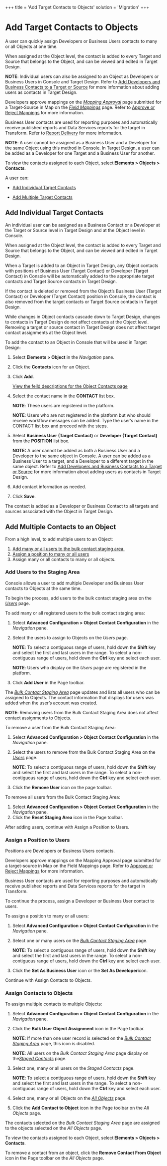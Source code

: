 +++
title = 'Add Target Contacts to Objects'
solution = 'Migration'
+++

# Add Target Contacts to Objects

A user can quickly assign Developers or Business Users contacts to many
or all Objects at one time.

When assigned at the Object level, the contact is added to every Target
and Source that belongs to the Object, and can be viewed and edited in
Target Design.

<span style="font-weight: bold;">NOTE</span>: Individual users can also
be assigned to an Object as Developers or Business Users in Console and
Target Design. Refer to [Add Developers and Business Contacts to a
Target or
Source](../../Design/Use_Cases/Add_Developers_and%20Business%20Contacts)
for more information about adding users as contacts in Target Design.

Developers approve mappings on the
<span style="font-style: italic;">[Mapping
Approval](../../Map/Page_Desc/Mapping_Approval_H)</span> page
submitted for a Target-Source in Map on the
<span style="font-style: italic;">[Field
Mappings](../../Map/Page_Desc/Field_Mappings_H)</span> page. Refer
to [Approve or Reject
Mappings](../../Map/Use_Cases/Approve_or_Reject_Mappings) for more
information.

Business User contacts are used for reporting purposes and automatically
receive published reports and Data Services reports for the target in
Transform. Refer to [Report
Delivery](../../Transform/Use_Cases/Report_Delivery_Overview) for
more information.

<span style="font-weight: bold;">NOTE</span>: A user cannot be assigned
as a Business User and a Developer for the same Object using this method
in Console. In Target Design, a user can be added as a Developer for one
Target and a Business User for another.

To view the contacts assigned to each Object,
select<span style="font-weight: bold;"> Elements \> Objects \>
Contacts</span>.

A user can:

  - [Add Individual Target Contacts](#Add2)

  - [Add Multiple Target Contacts](#Add3)

## <span id="Add2"></span>Add Individual Target Contacts

An individual user can be assigned as a Business Contact or a Developer
at the Target or Source level in Target Design and at the Object level
in Console.

When assigned at the Object level, the contact is added to every Target
and Source that belongs to the Object, and can be viewed and edited in
Target Design.

When a Target is added to an Object in Target Design, any Object
contacts with positions of Business User (Target Contact) or Developer
(Target Contact) in Console will be automatically added to the
appropriate target contacts and Target Source contacts in Target Design.

If the contact is deleted or removed from the Object’s Business User
(Target Contact) or Developer (Target Contact) position in Console, the
contact is also removed from the target contacts or Target Source
contacts in Target Design.

While changes in Object contacts cascade down to Target Design, changes
to contacts in Target Design do not affect contacts at the Object level.
Removing a target or source contact in Target Design does not affect
target contact assignments at the Object level.

To add the contact to an Object in Console that will be used in Target
Design:

1.  Select **Elements \> Object** in the
    <span style="font-style: italic;">Navigation</span> pane.

2.  Click the **Contacts** icon for an Object.

3.  Click **Add**.
    
    [View the feild descriptions for the Object Contacts
    page](../Page_Desc/Object_Contacts)

4.  Select the contact name in the **CONTACT** list box.
    
    **NOTE**: These users are registered in the platform.
    
    **NOTE**: Users who are not registered in the platform but who
    should receive workflow messages can be added. Type the user’s name
    in the CONTACT list box and proceed with the steps.

5.  Select **Business User (Target Contact)** or **Developer (Target
    Contact)** from the **POSITION** list box.
    
    **NOTE:** A user cannot be added as both a Business User and a
    Developer to the same object in Console. A user can be added as a
    Business User to a target, and a Developer to a different target in
    the same object. Refer to [Add Developers and Business Contacts to a
    Target or
    Source](../../Design/Use_Cases/Add_Developers_and%20Business%20Contacts)
    for more information about adding users as contacts in Target
    Design.

6.  Add contact information as needed.

7.  Click **Save**.

The contact is added as a Developer or Business Contact to all targets
and sources associated with the Object in Target Design.

## <span id="Add3"></span>Add Multiple Contacts to an Object

From a high level, to add multiple users to an Object:

1.  [Add many or all users to the bulk contact staging area.](#Add)
2.  [Assign a position to many or all users](#Assign)
3.  Assign many or all contacts to many or all objects.

### <span id="Add"></span>Add Users to the Staging Area

Console allows a user to add multiple Developer and Business User
contacts to Objects at the same time.

To begin the process, add users to the bulk contact staging area on the
<span style="font-style: italic;">[Users](../../../Platform/Sys_Admin/Page_Desc/Users_H)</span>
page.

To add many or all registered users to the bulk contact staging area:

1.  Select <span style="font-weight: bold;">Advanced Configuration \>
    Object Contact Configuration</span> in the
    <span style="font-style: italic;">Navigation</span> pane.

2.  Select the users to assign to Objects on the
    <span style="font-style: italic;">Users</span> page.
    
    **NOTE**: To select a contiguous range of users, hold down the
    **Shift** key and select the first and last users in the range. To
    select a non-contiguous range of users, hold down the **Ctrl** key
    and select each user.
    
    **NOTE**: Users who display on the
    <span style="font-style: italic;">Users</span> page are registered
    in the platform.  

3.  Click <span style="font-weight: bold;">Add User</span> in the Page
    toolbar.

The <span style="font-style: italic;">[Bulk Contact Staging
Area](../Page_Desc/Bulk_Contact_Staging_Area)</span> page updates
and lists all users who can be assigned to Objects. The contact
information that displays for users was added when the user’s account
was created.

**NOTE**: Removing users from the Bulk Contact Staging Area does not
affect contact assignments to Objects.

To remove a user from the Bulk Contact Staging Area:

1.  Select <span style="font-weight: bold;">Advanced Configuration \>
    Object Contact Configuration</span> in the
    <span style="font-style: italic;">Navigation</span> pane.

2.  Select the users to remove from the Bulk Contact Staging Area on the
    <span style="font-style: italic;">[Users](../../../Platform/Sys_Admin/Page_Desc/Users_H)</span>
    page.
    
    **NOTE**: To select a contiguous range of users, hold down the
    **Shift** key and select the first and last users in the range. To
    select a non-contiguous range of users, hold down the **Ctrl** key
    and select each user.

3.  Click the <span style="font-weight: bold;">Remove User</span> icon
    on the page toolbar.

To remove all users from the Bulk Contact Staging Area:  

1.  Select **Advanced Configuration \> Object Contact Configuration** in
    the *Navigation* pane.
2.  Click the **Reset Staging Area** icon in the Page toolbar.   

After adding users, continue with Assign a Position to Users.

### <span id="Assign"></span>Assign a Position to Users

Positions are Developers or Business Users contacts.

Developers approve mappings on the Mapping Approval page submitted for a
target-source in Map on the Field Mappings page. Refer to [Approve or
Reject Mappings](../../Map/Use_Cases/Approve_or_Reject_Mappings) for
more information.

Business User contacts are used for reporting purposes and automatically
receive published reports and Data Services reports for the target in
Transform.

To continue the process, assign a Developer or Business User contact to
users.

To assign a position to many or all users:

1.  Select<span style="font-weight: bold;"> Advanced Configuration \>
    Object Contact Configuration</span> in the
    <span style="font-style: italic;">Navigation</span> pane.

2.  Select one or many users on the
    <span style="font-style: italic;">[Bulk Contact Staging
    Area](../Page_Desc/Bulk_Contact_Staging_Area)</span> page.
    
    **NOTE**: To select a contiguous range of users, hold down the
    **Shift** key and select the first and last users in the range. To
    select a non-contiguous range of users, hold down the **Ctrl** key
    and select each user.

3.  Click the <span style="font-weight: bold;">Set As Business
    User</span> icon or the <span style="font-weight: bold;">Set As
    Developer</span>icon.

Continue with Assign Contacts to Objects.

### <span id="Assign2"></span>Assign Contacts to Objects

To assign multiple contacts to multiple Objects:

1.  Select <span style="font-weight: bold;">Advanced Configuration \>
    Object Contact Configuration</span> in the
    <span style="font-style: italic;">Navigation</span> pane.

2.  Click the <span style="font-weight: bold;">Bulk User Object
    Assignment</span> icon in the Page toolbar.
    
    **NOTE**: If more than one user record is selected on the
    <span style="font-style: italic;">[Bulk Contact Staging
    Area](../Page_Desc/Bulk_Contact_Staging_Area)</span> page, this
    icon is disabled.
    
    **NOTE**: All users on the <span style="font-style: italic;">Bulk
    Contact Staging Area</span> page display on
    the<span style="font-style: italic;">[Staged
    Contacts](../Page_Desc/Staged_Contacts)</span> page.

3.  Select one, many or all users on the
    <span style="font-style: italic;">Staged Contacts</span> page.
    
    **NOTE**: To select a contiguous range of users, hold down the
    **Shift** key and select the first and last users in the range. To
    select a non-contiguous range of users, hold down the **Ctrl** key
    and select each user.

4.  Select one, many or all Objects on the
    <span style="font-style: italic;">[All
    Objects](../Page_Desc/All_Objects)</span> page.

5.  Click the <span style="font-weight: bold;">Add Contact to
    Object</span> icon in the Page toolbar on the
    <span style="font-style: italic;">All Objects</span> page.

The contacts selected on the <span style="font-style: italic;">Bulk
Contact Staging Area</span> page are assigned to the objects selected on
the <span style="font-style: italic;">All Objects</span> page.

To view the contacts assigned to each Object,
select<span style="font-weight: bold;"> Elements \> Objects \>
Contacts</span>.

To remove a contact from an object, click the
<span style="font-weight: bold;">Remove Contact From Object</span> icon
in the Page toolbar on the <span style="font-style: italic;">All
Objects</span> page.
